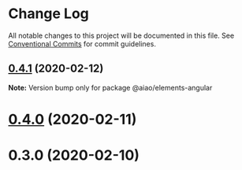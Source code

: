 # Change Log

All notable changes to this project will be documented in this file.
See [Conventional Commits](https://conventionalcommits.org) for commit guidelines.

## [0.4.1](https://github.com/aiao-io/aiao/compare/@aiao/elements-angular@0.4.0...@aiao/elements-angular@0.4.1) (2020-02-12)

**Note:** Version bump only for package @aiao/elements-angular





# [0.4.0](https://github.com/aiao-io/aiao/compare/@aiao/elements-angular@0.3.0...@aiao/elements-angular@0.4.0) (2020-02-11)

# 0.3.0 (2020-02-10)

